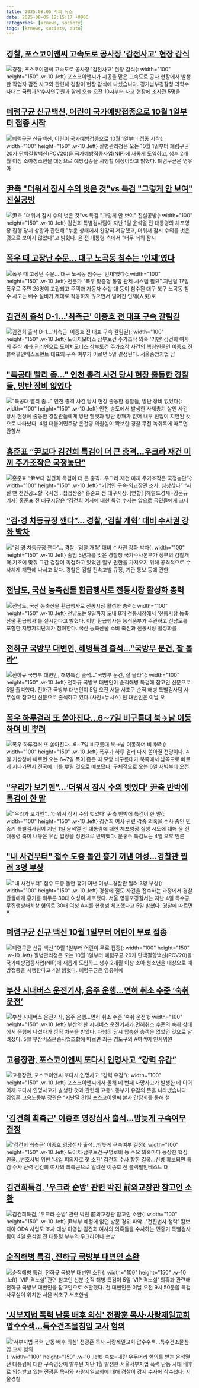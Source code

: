 ```yaml
---
title: 2025.08.05 사회 뉴스
date: 2025-08-05 12:15:17 +0900
categories: [krnews, society]
tags: [krnews, society, auto]
---
```

## [경찰, 포스코이앤씨 고속도로 공사장 '감전사고' 현장 감식](https://n.news.naver.com/mnews/article/214/0001440860)

![경찰, 포스코이앤씨 고속도로 공사장 '감전사고' 현장 감식](https://mimgnews.pstatic.net/image/origin/214/2025/08/05/1440860.jpg?type=nf220_150){: width="100" height="150" .w-10 .left}
포스코이앤씨가 시공을 맡은 고속도로 공사 현장에서 발생한 작업자 감전 사고와 관련해 경찰이 현장 감식에 나섰습니다. 경기남부경찰청 과학수사대는 국립과학수사연구원과 함께 오늘 오전 10시부터 사고 현장에 조사관 5명을

## [폐렴구균 신규백신, 어린이 국가예방접종으로 10월 1일부터 접종 시작](https://n.news.naver.com/mnews/article/346/0000095448)

![폐렴구균 신규백신, 어린이 국가예방접종으로 10월 1일부터 접종 시작](https://mimgnews.pstatic.net/image/origin/346/2025/08/04/95448.jpg?type=nf220_150){: width="100" height="150" .w-10 .left}
질병관리청은 오는 10월 1일부터 폐렴구균 20가 단백결합백신(PCV20)을 국가예방접종사업(NIP)에 새롭게 도입하고, 생후 2개월 이상 소아청소년을 대상으로 예방접종을 시행할 예정이라고 밝혔다. 폐렴구균은 영유아

## [尹측 "더워서 잠시 수의 벗은 것"vs 특검 "그렇게 안 보여" 진실공방](https://n.news.naver.com/mnews/article/277/0005632434)

![尹측 "더워서 잠시 수의 벗은 것"vs 특검 "그렇게 안 보여" 진실공방](https://mimgnews.pstatic.net/image/origin/277/2025/08/04/5632434.jpg?type=nf220_150){: width="100" height="150" .w-10 .left}
김건희 특별검사팀이 지난 1일 윤석열 전 대통령의 체포영장 집행 당시 상황과 관련해 "누운 상태에서 완강히 저항했고, 더워서 잠시 수의를 벗은 것으로 보이지 않았다"고 밝혔다. 윤 전 대통령 측에서 "너무 더워 잠시

## [폭우 때 고장난 수문... 대구 노곡동 침수는 ‘인재’였다](https://n.news.naver.com/mnews/article/023/0003921120)

![폭우 때 고장난 수문... 대구 노곡동 침수는 ‘인재’였다](https://mimgnews.pstatic.net/image/origin/023/2025/08/04/3921120.jpg?type=nf220_150){: width="100" height="150" .w-10 .left}
전문가 “폭우 맞춤형 통합 관제 시스템 필요” 지난달 17일 폭우로 주민 26명이 고립되고 주택과 자동차 수십 대 등이 침수된 대구 북구 노곡동 침수 사고는 배수 설비가 제대로 작동하지 않으면서 벌어진 인재(人災)로

## [김건희 출석 D-1…'최측근' 이종호 전 대표 구속 갈림길](https://n.news.naver.com/mnews/article/629/0000413655)

![김건희 출석 D-1…'최측근' 이종호 전 대표 구속 갈림길](https://mimgnews.pstatic.net/image/origin/629/2025/08/05/413655.jpg?type=nf220_150){: width="100" height="150" .w-10 .left}
도이치모터스·삼부토건 주가조작 의혹 '키맨' 김건희 여사의 주식 계좌 관리인으로 도이치모터스·삼부토건 주가조작 사건의 핵심인물인 이종호 전 블랙펄인베스트먼트 대표의 구속 여부가 이르면 5일 결정된다. 서울중앙지법 남

## ["특공대 빨리 좀…" 인천 총격 사건 당시 현장 출동한 경찰들, 방탄 장비 없었다](https://n.news.naver.com/mnews/article/082/0001338640)

!["특공대 빨리 좀…" 인천 총격 사건 당시 현장 출동한 경찰들, 방탄 장비 없었다](https://mimgnews.pstatic.net/image/origin/082/2025/08/05/1338640.jpg?type=nf220_150){: width="100" height="150" .w-10 .left}
인천 송도에서 발생한 사제총기 살인 사건 당시 현장에 출동한 경찰관들에게 방탄 헬멧과 방탄 방패가 없어 내부 진입이 지연된 것으로 나타났다. 4일 더불어민주당 윤건영 의원실이 확보한 경찰 무전 녹취록에 따르면 관할서

## [홍준표 “尹보다 김건희 특검이 더 큰 충격…우크라 재건 미끼 주가조작은 국정농단”](https://n.news.naver.com/mnews/article/016/0002509816)

![홍준표 “尹보다 김건희 특검이 더 큰 충격…우크라 재건 미끼 주가조작은 국정농단”](https://mimgnews.pstatic.net/image/origin/016/2025/08/05/2509816.jpg?type=nf220_150){: width="100" height="150" .w-10 .left}
“기업인 구속·외교장관 조사, 심상찮다” “사실 땐 천인공노할 국사범…첩첩산중” 홍준표 전 대구시장. [연합] [헤럴드경제=강문규 기자] 홍준표 전 대구시장은 “김건희 여사에 대한 특검 수사는 앞으로 국민들에게 크나

## [“검·경 차등규정 깬다”… 경찰, ‘검찰 개혁’  대비 수사권 강화 박차](https://n.news.naver.com/mnews/article/011/0004517323)

![“검·경 차등규정 깬다”… 경찰, ‘검찰 개혁’  대비 수사권 강화 박차](https://mimgnews.pstatic.net/image/origin/011/2025/08/05/4517323.jpg?type=nf220_150){: width="100" height="150" .w-10 .left}
출범 5년차를 맞은 경찰청 국가수사본부가 정부의 검찰개혁 기조에 맞춰 그간 검찰이 독점하고 있었던 일부 권한을 가져오기 위해 공격적으로 수사체계 개편에 나서고 있다. 경찰은 검찰 전속고발 규정, 기관 통보 등에 관한

## [전남도, 국산 농축산물 환급행사로 전통시장 활성화 총력](https://n.news.naver.com/mnews/article/005/0001793965)

![전남도, 국산 농축산물 환급행사로 전통시장 활성화 총력](https://mimgnews.pstatic.net/image/origin/005/2025/08/05/1793965.jpg?type=nf220_150){: width="100" height="150" .w-10 .left}
전남도는 9일까지 도내 8개 전통시장에서 ‘전통시장 농축산물 환급행사’를 실시한다고 밝혔다. 이번 환급행사는 농식품부가 주관하고 전남도를 포함한 지방자치단체가 참여한다. 국산 농축산물 소비 촉진과 전통시장 활성화를

## [전하규 국방부 대변인, 해병특검 출석…"국방부 문건, 잘 몰라"](https://n.news.naver.com/mnews/article/018/0006082088)

![전하규 국방부 대변인, 해병특검 출석…"국방부 문건, 잘 몰라"](https://mimgnews.pstatic.net/image/origin/018/2025/08/05/6082088.jpg?type=nf220_150){: width="100" height="150" .w-10 .left}
전하규 국방부 대변인이 순직해병 특검에 참고인 신분으로 5일 출석했다. 전하규 국방부 대변인이 5일 오전 서울 서초구 순직 해병 특별검사팀 사무실에 참고인 신분으로 출석하고 있다.(사진=뉴시스) 전 대변인은 이날 오

## [폭우 하루걸러 또 쏟아진다…6∼7일 비구름대 북→남 이동하며 비 뿌려](https://n.news.naver.com/mnews/article/654/0000134985)

![폭우 하루걸러 또 쏟아진다…6∼7일 비구름대 북→남 이동하며 비 뿌려](https://mimgnews.pstatic.net/image/origin/654/2025/08/04/134985.jpg?type=nf220_150){: width="100" height="150" .w-10 .left}
폭우가 하루 걸러 다시 쏟아질 전망이다. 4일 기상청에 따르면 오는 6~7일 폭이 좁은 띠 모양 비구름대가 북쪽에서 남쪽으로 빠르게 지나가면서 전국에 비를 뿌릴 것으로 예보됐다. 구체적으로 오는 6일 새벽부터 오전

## [“우리가 보기엔”…‘더워서 잠시 수의 벗었다’ 尹측 반박에 특검이 한 말](https://n.news.naver.com/mnews/article/009/0005536065)

![“우리가 보기엔”…‘더워서 잠시 수의 벗었다’ 尹측 반박에 특검이 한 말](https://mimgnews.pstatic.net/image/origin/009/2025/08/04/5536065.jpg?type=nf220_150){: width="100" height="150" .w-10 .left}
김건희 여사 관련 각종 의혹을 수사 중인 민중기 특별검사팀이 지난 1일 윤석열 전 대통령에 대한 체포영장 집행 시도에 대해 윤 전 대통령 측이 내놓은 유감 입장을 정면으로 반박했다. 문홍주 특검보는 4일 오후 언론

## ["내 사건부터" 접수 도중 돌연 흉기 꺼낸 여성…경찰관 찔러 3명 부상](https://n.news.naver.com/mnews/article/008/0005231533)

!["내 사건부터" 접수 도중 돌연 흉기 꺼낸 여성…경찰관 찔러 3명 부상](https://mimgnews.pstatic.net/image/origin/008/2025/08/05/5231533.jpg?type=nf220_150){: width="100" height="150" .w-10 .left}
경찰에 절도 사건을 접수하는 과정에서 경찰관들에게 흉기를 휘두른 30대 여성이 체포됐다. 서울 영등포경찰서는 지난 4일 특수공무집행방해치상 혐의로 30대 여성 A씨를 현행범 체포했다고 5일 밝혔다. 경찰에 따르면 A

## [폐렴구균 신규 백신 10월 1일부터 어린이 무료 접종](https://n.news.naver.com/mnews/article/029/0002973036)

![폐렴구균 신규 백신 10월 1일부터 어린이 무료 접종](https://mimgnews.pstatic.net/image/origin/029/2025/08/04/2973036.jpg?type=nf220_150){: width="100" height="150" .w-10 .left}
질병관리청은 오는 10월 1일부터 폐렴구균 20가 단백결합백신(PCV20)을 국가예방접종사업(NIP)에 새롭게 도입하고 생후 2개월 이상 소아·청소년을 대상으로 예방접종을 시행한다고 4일 밝혔다. 폐렴구균은 영유아에

## [부산 시내버스 운전기사, 음주 운행…면허 취소 수준 ‘숙취 운전’](https://n.news.naver.com/mnews/article/005/0001793954)

![부산 시내버스 운전기사, 음주 운행…면허 취소 수준 ‘숙취 운전’](https://mimgnews.pstatic.net/image/origin/005/2025/08/05/1793954.jpg?type=nf220_150){: width="100" height="150" .w-10 .left}
부산의 한 시내버스 운전기사가 면허취소 수준의 숙취 상태에서 운행에 나섰다가 정직 처분을 받았다. 다행히 당시 탑승한 승객은 없었던 것으로 알려졌다. 5일 부산버스운송사업조합에 따르면 최근 영도구의 A여객이 인사위원

## [고용장관, 포스코이앤씨 또다시 인명사고 “강력 유감”](https://n.news.naver.com/mnews/article/056/0012002753)

![고용장관, 포스코이앤씨 또다시 인명사고 “강력 유감”](https://mimgnews.pstatic.net/image/origin/056/2025/08/05/12002753.jpg?type=nf220_150){: width="100" height="150" .w-10 .left}
포스코이앤씨에서 올해 네 번째 사망사고가 발생한 데 이어 어제 또다시 인명사고가 발생한 것과 관련해 고용노동부가 유감의 뜻을 나타냈습니다. 김영훈 고용노동부 장관은 “지난달 31일 포스코이앤씨 본사 간담회를 통해 철

## ['김건희 최측근' 이종호 영장심사 출석…밤늦게 구속여부 결정](https://n.news.naver.com/mnews/article/001/0015549062)

!['김건희 최측근' 이종호 영장심사 출석…밤늦게 구속여부 결정](https://mimgnews.pstatic.net/image/origin/001/2025/08/05/15549062.jpg?type=nf220_150){: width="100" height="150" .w-10 .left}
도이치·삼부토건·구명로비 등 주요 의혹마다 등장한 핵심 인물…변호사법 위반 '내일 피의자로 첫 소환' 김건희 수사 향한 길목…신병 확보되면 특검 수사 탄력 김건희 여사의 최측근으로 알려진 이종호 전 블랙펄인베스트 대

## [김건희특검, '우크라 순방' 관련 박진 前외교장관 참고인 소환](https://n.news.naver.com/mnews/article/001/0015547014)

![김건희특검, '우크라 순방' 관련 박진 前외교장관 참고인 소환](https://mimgnews.pstatic.net/image/origin/001/2025/08/04/15547014.jpg?type=nf220_150){: width="100" height="150" .w-10 .left}
尹부부 예정에 없던 방문 경위 파악…'건진법사 청탁' 캄보디아 ODA 사업도 조사 대상 이영섭 김건희 여사의 의혹들을 수사하는 민중기 특별검사팀이 4일 윤석열 전 대통령 부부의 우크라이나 순방

## [순직해병 특검, 전하규 국방부 대변인 소환](https://n.news.naver.com/mnews/article/366/0001097993)

![순직해병 특검, 전하규 국방부 대변인 소환](https://mimgnews.pstatic.net/image/origin/366/2025/08/05/1097993.jpg?type=nf220_150){: width="100" height="150" .w-10 .left}
‘VIP 격노설’ 관련 참고인 신분 순직 해병 특검이 5일 ‘VIP 격노설’ 의혹과 관련해 전하규 국방부 대변인을 참고인으로 소환했다. 전 대변인은 이날 오전 9시 50분쯤 특검 사무실이 위치한 서울 서초구 서초한샘

## ['서부지법 폭력 난동 배후 의심' 전광훈 목사·사랑제일교회 압수수색…특수건조물침입 교사 혐의](https://n.news.naver.com/mnews/article/087/0001134036)

!['서부지법 폭력 난동 배후 의심' 전광훈 목사·사랑제일교회 압수수색…특수건조물침입 교사 혐의](https://mimgnews.pstatic.net/image/origin/087/2025/08/05/1134036.jpg?type=nf220_150){: width="100" height="150" .w-10 .left}
속보=내란 우두머리 혐의를 받는 윤석열 전 대통령에 대한 구속영장이 발부된 지난 1월 발생한 서울서부지법 폭력 난동 사태 배후로 의심받고 있는 전광훈 목사와 사랑제일교회에 대해 경찰이 강제 수사에 착수했다. 서울경찰


